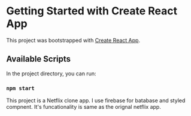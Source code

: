 # Getting Started with Create React App

This project was bootstrapped with [Create React App](https://github.com/facebook/create-react-app).

## Available Scripts

In the project directory, you can run:

### `npm start`

This project is a Netflix clone app. I use firebase for batabase and styled compnent. 
It's funcationality is same as the orignal netflix app.